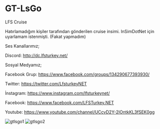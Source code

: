 # GT-LsGo
LFS Cruise

Hatırlamadığım kişiler tarafından gönderilen cruise insimi. InSimDotNet için uyarlamam istenmişti. (Fakat yapmadım)

Ses Kanallarımız;

Discord: http://dc.lfsturkey.net/

Sosyal Medyamız;

Facebook Grup: https://www.facebook.com/groups/134290677393930/

Twitter: https://twitter.com/LfsturkeyNET

İnstagram: https://www.instagram.com/lfsturkeynet/

Facebook: https://www.facebook.com/LFSTurkey.NET

Youtube: https://www.youtube.com/channel/UCcvD2Y-2IOntkKL3fSEK0gg

![gtlsgo1](https://user-images.githubusercontent.com/12397945/95473153-7b155880-098c-11eb-8a4c-b8b9873ea1a5.PNG)
![gtlsgo2](https://user-images.githubusercontent.com/12397945/95473159-7c468580-098c-11eb-8d0c-264ba891f393.PNG)
